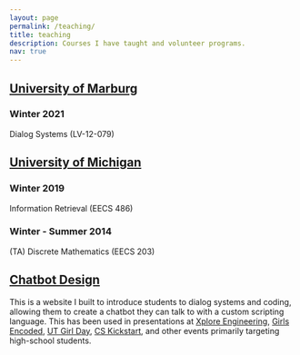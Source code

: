```yaml
---
layout: page
permalink: /teaching/
title: teaching
description: Courses I have taught and volunteer programs.
nav: true
---
```


## [University of Marburg](https://www.uni-marburg.de/de)
### Winter 2021
Dialog Systems (LV-12-079)


## [University of Michigan](https://umich.edu/)
### Winter 2019
Information Retrieval (EECS 486)
### Winter - Summer 2014
(TA) Discrete Mathematics (EECS 203)



## [Chatbot Design](http://cfwelch.com/botdesign/login)
This is a website I built to introduce students to dialog systems and coding, allowing them to create a chatbot they can talk to with a custom scripting language. This has been used in presentations at [Xplore Engineering](https://campsforkids.engin.umich.edu/xplore/), [Girls Encoded](https://girlsencoded.eecs.umich.edu/), [UT Girl Day](https://girlday.utexas.edu/), [CS Kickstart](https://sites.google.com/umich.edu/cskickstart/home), and other events primarily targeting high-school students.